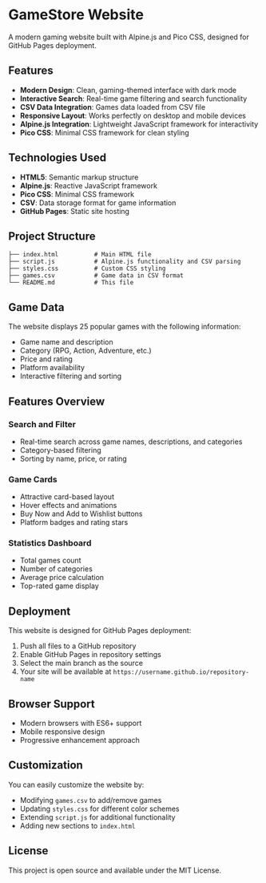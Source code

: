 # GameStore Website

A modern gaming website built with Alpine.js and Pico CSS, designed for GitHub Pages deployment.

## Features

- **Modern Design**: Clean, gaming-themed interface with dark mode
- **Interactive Search**: Real-time game filtering and search functionality
- **CSV Data Integration**: Games data loaded from CSV file
- **Responsive Layout**: Works perfectly on desktop and mobile devices
- **Alpine.js Integration**: Lightweight JavaScript framework for interactivity
- **Pico CSS**: Minimal CSS framework for clean styling

## Technologies Used

- **HTML5**: Semantic markup structure
- **Alpine.js**: Reactive JavaScript framework
- **Pico CSS**: Minimal CSS framework
- **CSV**: Data storage format for game information
- **GitHub Pages**: Static site hosting

## Project Structure

```
├── index.html          # Main HTML file
├── script.js           # Alpine.js functionality and CSV parsing
├── styles.css          # Custom CSS styling
├── games.csv           # Game data in CSV format
└── README.md           # This file
```

## Game Data

The website displays 25 popular games with the following information:
- Game name and description
- Category (RPG, Action, Adventure, etc.)
- Price and rating
- Platform availability
- Interactive filtering and sorting

## Features Overview

### Search and Filter
- Real-time search across game names, descriptions, and categories
- Category-based filtering
- Sorting by name, price, or rating

### Game Cards
- Attractive card-based layout
- Hover effects and animations
- Buy Now and Add to Wishlist buttons
- Platform badges and rating stars

### Statistics Dashboard
- Total games count
- Number of categories
- Average price calculation
- Top-rated game display

## Deployment

This website is designed for GitHub Pages deployment:

1. Push all files to a GitHub repository
2. Enable GitHub Pages in repository settings
3. Select the main branch as the source
4. Your site will be available at `https://username.github.io/repository-name`

## Browser Support

- Modern browsers with ES6+ support
- Mobile responsive design
- Progressive enhancement approach

## Customization

You can easily customize the website by:
- Modifying `games.csv` to add/remove games
- Updating `styles.css` for different color schemes
- Extending `script.js` for additional functionality
- Adding new sections to `index.html`

## License

This project is open source and available under the MIT License.
